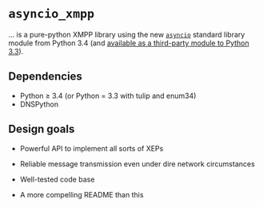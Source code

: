 ``asyncio_xmpp``
================

... is a pure-python XMPP library using the new [``asyncio``][0] standard library
module from Python 3.4 (and
[available as a third-party module to Python 3.3][1]).

Dependencies
------------

* Python ≥ 3.4 (or Python = 3.3 with tulip and enum34)
* DNSPython

Design goals
------------

* Powerful API to implement all sorts of XEPs
* Reliable message transmission even under dire network circumstances
* Well-tested code base
* A more compelling README than this

   [0]: https://docs.python.org/3/library/asyncio.html
   [1]: https://code.google.com/p/tulip/
